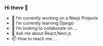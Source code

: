 ### Hi there 👋

<!--
**misudesu/misudesu** is a ✨ _special_ ✨ repository because its `README.md` (this file) appears on your GitHub profile.

Here are some ideas to get you started:
-->
- 🔭 I’m currently working on a Nexjs Projects
- 🌱 I’m currently learning Django
- 👯 I’m looking to collaborate on ...
- 💬 Ask me about React,Next.js
- 📫 How to reach me: ...

